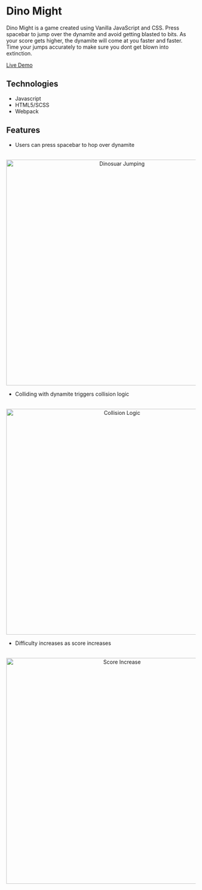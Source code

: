 # Dino Might
Dino Might is a game created using Vanilla JavaScript and CSS. Press spacebar to jump over the dynamite and avoid getting blasted to bits. As your score gets higher, the dynamite will come at you faster and faster. Time your jumps accurately to make sure you dont get blown into extinction.


[Live Demo](https://asiddiki98.github.io/Dino-Might/)

## Technologies
* Javascript
* HTML5/SCSS
* Webpack

## Features

* Users can press spacebar to hop over dynamite

<br/>
<div align="center">
  <img src="https://media.giphy.com/media/LVdQKHtxN9u2AD43d3/giphy.gif" alt="Dinosuar Jumping" width="600" style="vertical-align:middle">
</div>

* Colliding with dynamite triggers collision logic

<br/>
<div align="center">
  <img src="https://media.giphy.com/media/VrNznGVJZPjc5eq9tq/giphy.gif" alt="Collision Logic" width="600" style="vertical-align:middle">
</div>

* Difficulty increases as score increases

<br/>

<div align="center">
  <img src="https://media.giphy.com/media/4BAIboeiNZVt6qe9NL/giphy.gif" alt="Score Increase" width="600" style="vertical-align:middle">
</div>
